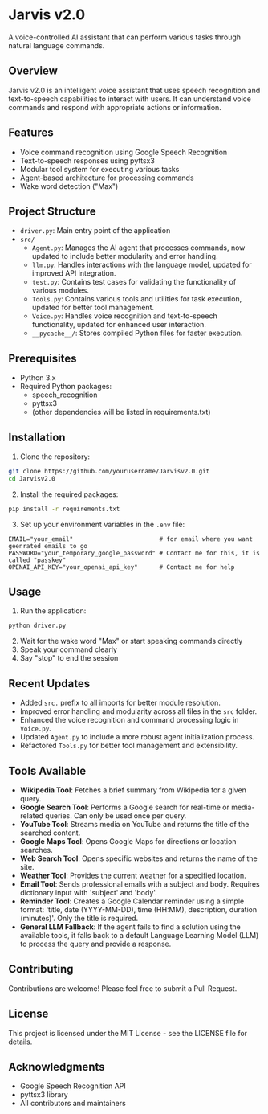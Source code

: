 # Jarvis v2.0

A voice-controlled AI assistant that can perform various tasks through natural language commands.

## Overview

Jarvis v2.0 is an intelligent voice assistant that uses speech recognition and text-to-speech capabilities to interact with users. It can understand voice commands and respond with appropriate actions or information.

## Features

- Voice command recognition using Google Speech Recognition
- Text-to-speech responses using pyttsx3
- Modular tool system for executing various tasks
- Agent-based architecture for processing commands
- Wake word detection ("Max")

## Project Structure

- `driver.py`: Main entry point of the application
- `src/`
  - `Agent.py`: Manages the AI agent that processes commands, now updated to include better modularity and error handling.
  - `llm.py`: Handles interactions with the language model, updated for improved API integration.
  - `test.py`: Contains test cases for validating the functionality of various modules.
  - `Tools.py`: Contains various tools and utilities for task execution, updated for better tool management.
  - `Voice.py`: Handles voice recognition and text-to-speech functionality, updated for enhanced user interaction.
  - `__pycache__/`: Stores compiled Python files for faster execution.

## Prerequisites

- Python 3.x
- Required Python packages:
  - speech_recognition
  - pyttsx3
  - (other dependencies will be listed in requirements.txt)

## Installation

1. Clone the repository:

```bash
git clone https://github.com/yourusername/Jarvisv2.0.git
cd Jarvisv2.0
```

2. Install the required packages:

```bash
pip install -r requirements.txt
```

3. Set up your environment variables in the `.env` file:

```
EMAIL="your_email"                        # for email where you want geenrated emails to go
PASSWORD="your_temporary_google_password" # Contact me for this, it is called "passkey"
OPENAI_API_KEY="your_openai_api_key"      # Contact me for help
```

## Usage

1. Run the application:

```bash
python driver.py
```

2. Wait for the wake word "Max" or start speaking commands directly
3. Speak your command clearly
4. Say "stop" to end the session

## Recent Updates

- Added `src.` prefix to all imports for better module resolution.
- Improved error handling and modularity across all files in the `src` folder.
- Enhanced the voice recognition and command processing logic in `Voice.py`.
- Updated `Agent.py` to include a more robust agent initialization process.
- Refactored `Tools.py` for better tool management and extensibility.

## Tools Available

- **Wikipedia Tool**: Fetches a brief summary from Wikipedia for a given query.
- **Google Search Tool**: Performs a Google search for real-time or media-related queries. Can only be used once per query.
- **YouTube Tool**: Streams media on YouTube and returns the title of the searched content.
- **Google Maps Tool**: Opens Google Maps for directions or location searches.
- **Web Search Tool**: Opens specific websites and returns the name of the site.
- **Weather Tool**: Provides the current weather for a specified location.
- **Email Tool**: Sends professional emails with a subject and body. Requires dictionary input with 'subject' and 'body'.
- **Reminder Tool**: Creates a Google Calendar reminder using a simple format: 'title, date (YYYY-MM-DD), time (HH:MM), description, duration (minutes)'. Only the title is required.
- **General LLM Fallback**: If the agent fails to find a solution using the available tools, it falls back to a default Language Learning Model (LLM) to process the query and provide a response.

## Contributing

Contributions are welcome! Please feel free to submit a Pull Request.

## License

This project is licensed under the MIT License - see the LICENSE file for details.

## Acknowledgments

- Google Speech Recognition API
- pyttsx3 library
- All contributors and maintainers
